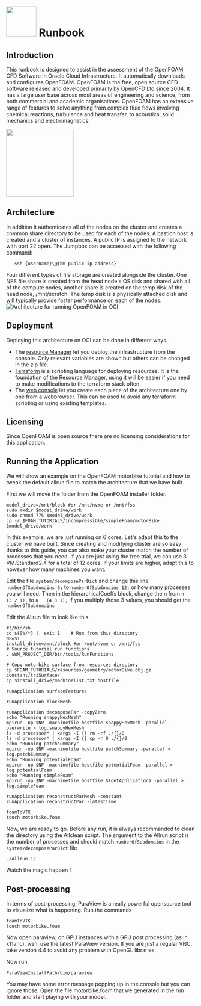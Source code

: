# <img src="https://github.com/oci-hpc/oci-hpc-runbook-openfoam/blob/master/images/openfoam.png" height="80"> Runbook



## Introduction
This runbook is designed to assist in the assessment of the OpenFOAM CFD Software in Oracle Cloud Infrastructure. It automatically downloads and configures OpenFOAM. 
OpenFOAM is the free, open source CFD software released and developed primarily by OpenCFD Ltd since 2004. It has a large user base across most areas of engineering and science, from both commercial and academic organisations. OpenFOAM has an extensive range of features to solve anything from complex fluid flows involving chemical reactions, turbulence and heat transfer, to acoustics, solid mechanics and electromagnetics.

<img align="middle" src="https://github.com/oci-hpc/oci-hpc-runbook-openfoam/blob/master/images/sim.gif" height="180" >

## Architecture
In addition it authenticates all of the nodes on the cluster and creates a common share directory to be used for each of the nodes. A bastion host is created and a cluster of instances. A public IP is assigned to the network with port 22 open. The Jumpbox can be accessed with the following command:
```
   ssh {username}\@{bm-public-ip-address}
```
Four different types of file storage are created alongside the cluster. One NFS file share is created from the head node's OS disk and shared with all of the compute nodes, another share is created on the temp disk of the head node, /mnt/scratch. The temp disk is a physically attached disk and will typically provide faster performance on each of the nodes.
![](https://github.com/oci-hpc/oci-hpc-runbook-openfoam/blob/master/images/HPC_arch_draft.png "Architecture for running OpenFOAM in OCI")
## Deployment

Deploying this architecture on OCI can be done in different ways.
* The [resource Manager](https://github.com/oci-hpc/oci-hpc-runbook-openfoam/blob/master/Documentation/ResourceManager.md#deployment-through-resource-manager) let you deploy the infrastructure from the console. Only relevant variables are shown but others can be changed in the zip file. 
* [Terraform](https://github.com/oci-hpc/oci-hpc-runbook-openfoam/blob/master/Documentation/terraform.md#terraform-installation) is a scripting language for deploying resources. It is the foundation of the Resource Manager, using it will be easier if you need to make modifications to the terraform stack often. 
* The [web console](https://github.com/oci-hpc/oci-hpc-runbook-openfoam/blob/master/Documentation/ManualDeployment.md#deployment-via-web-console) let you create each piece of the architecture one by one from a webbrowser. This can be used to avoid any terraform scripting or using existing templates. 

## Licensing
Since OpenFOAM is open source there are no licensing considerations for this application.
## Running the Application
We will show an example on the OpenFOAM motorbike tutorial and how to tweak the default allrun file to match the architecture that we have built. 

First we will move the folder from the OpenFOAM installer folder. 

```
model_drive=/mnt/block #or /mnt/nvme or /mnt/fss
sudo mkdir $model_drive/work
sudo chmod 775 $model_drive/work
cp -r $FOAM_TUTORIALS/incompressible/simpleFoam/motorBike $model_drive/work
```

In this example, we are just running on 6 cores. Let's adapt this to the cluster we have built. Since creating and modifying cluster are so easy thanks to this guide, you can also make your cluster match the number of processes that you need. If you are just using the free trial, we can use 3 VM.Standard2.4 for a total of 12 cores. If your limits are higher, adapt this to however how many machines you want. 

Edit the file `system/decomposeParDict` and change this line `numberOfSubdomains 6;` to `numberOfSubdomains 12;` or how many processes you will need. 
Then in the hierarchicalCoeffs block, change the n from  `n   (3 2 1);` to `n   (4 3 1);` If you multiply those 3 values, you should get the `numberOfSubdomains`

Edit the Allrun file to look like this. 
```
#!/bin/sh
cd ${0%/*} || exit 1    # Run from this directory
NP=$1
install_drive=/mnt/block #or /mnt/nvme or /mnt/fss
# Source tutorial run functions
. $WM_PROJECT_DIR/bin/tools/RunFunctions

# Copy motorbike surface from resources directory
cp $FOAM_TUTORIALS/resources/geometry/motorBike.obj.gz constant/triSurface/
cp $install_drive/machinelist.txt hostfile

runApplication surfaceFeatures

runApplication blockMesh

runApplication decomposePar -copyZero
echo "Running snappyHexMesh"
mpirun -np $NP -machinefile hostfile snappyHexMesh -parallel -overwrite > log.snappyHexMesh
ls -d processor* | xargs -I {} rm -rf ./{}/0
ls -d processor* | xargs -I {} cp -r 0 ./{}/0
echo "Running patchsummary"
mpirun -np $NP -machinefile hostfile patchSummary -parallel > log.patchSummary
echo "Running potentialFoam"
mpirun -np $NP -machinefile hostfile potentialFoam -parallel > log.potentialFoam
echo "Running simpleFoam"
mpirun -np $NP -machinefile hostfile $(getApplication) -parallel > log.simpleFoam

runApplication reconstructParMesh -constant
runApplication reconstructPar -latestTime

foamToVTK
touch motorbike.foam
```

Now, we are ready to go. Before any run, it is always recommanded to clean the directory using the Allclean script. The argument to the Allrun script is the number of processes and should match `numberOfSubdomains` in the `system/decomposeParDict` file

```
./Allrun 12
```

Watch the magic happen !
## Post-processing

In terms of post-processing, ParaView is a really powerful opensource tool to visualize what is happening. 
Run the commands 
```
foamToVTK
touch motorbike.foam
```

Now open paraview, on GPU instances with a GPU post processing (as in x11vnc), we'll use the latest ParaView version. If you are just a regular VNC, take version 4.4 to avoid any problem with OpenGL libraries. 

Now run

```
ParaViewInstallPath/bin/paraview
```

You may have some error message popping up in the console but you can ignore those. Open the file motorbike.foam that we generated in the run folder and start playing with your model. 

